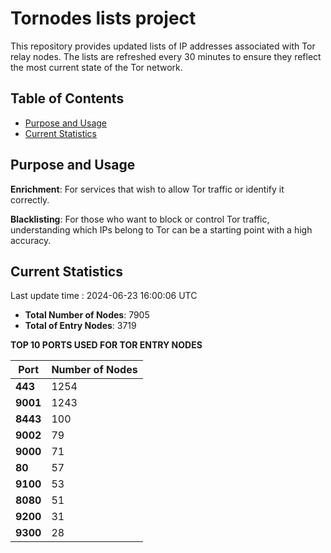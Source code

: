 # Tornodes lists project

This repository provides updated lists of IP addresses associated with Tor relay nodes. The lists are refreshed every 30 minutes to ensure they reflect the most current state of the Tor network.

## Table of Contents

- [Purpose and Usage](#purpose-and-usage)
- [Current Statistics](#current-statistics)


## Purpose and Usage

**Enrichment**: For services that wish to allow Tor traffic or identify it correctly.

**Blacklisting**: For those who want to block or control Tor traffic, understanding which IPs belong to Tor can be a starting point with a high accuracy.

## Current Statistics

Last update time : 2024-06-23 16:00:06 UTC

- **Total Number of Nodes**: 7905
- **Total of Entry Nodes**: 3719

**TOP 10 PORTS USED FOR TOR ENTRY NODES**

| **Port** | **Number of Nodes** |
|------|-----------------|
| **443**   | 1254  |
| **9001**   | 1243  |
| **8443**   | 100  |
| **9002**   | 79  |
| **9000**   | 71  |
| **80**   | 57  |
| **9100**   | 53  |
| **8080**   | 51  |
| **9200**   | 31  |
| **9300**   | 28  |

